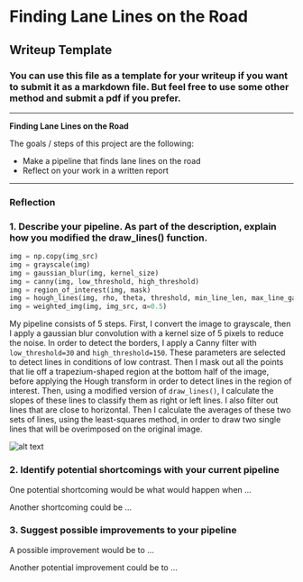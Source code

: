 # **Finding Lane Lines on the Road** 

## Writeup Template

### You can use this file as a template for your writeup if you want to submit it as a markdown file. But feel free to use some other method and submit a pdf if you prefer.

---

**Finding Lane Lines on the Road**

The goals / steps of this project are the following:
* Make a pipeline that finds lane lines on the road
* Reflect on your work in a written report


[//]: # (Image References)

[image1]: ./examples/grayscale.jpg "Grayscale"

---

### Reflection

### 1. Describe your pipeline. As part of the description, explain how you modified the draw_lines() function.

```python
img = np.copy(img_src)
img = grayscale(img)
img = gaussian_blur(img, kernel_size)
img = canny(img, low_threshold, high_threshold)
img = region_of_interest(img, mask)
img = hough_lines(img, rho, theta, threshold, min_line_len, max_line_gap)
img = weighted_img(img, img_src, α=0.5)
```

My pipeline consists of 5 steps. First, I convert the image to grayscale, then I apply a gaussian blur convolution with a kernel size of 5 pixels to reduce the noise. In order to detect the borders, I apply a Canny filter with `low_threshold=30` and `high_threshold=150`. These parameters are selected to detect lines in conditions of low contrast. Then I mask out all the points that lie off a trapezium-shaped region at the bottom half of the image, before applying the Hough transform in order to detect lines in the region of interest. Then, using a modified version of `draw_lines()`, I calculate the slopes of these lines to classify them as right or left lines. I also filter out lines that are close to horizontal. Then I calculate the averages of these two sets of lines, using the least-squares method, in order to draw two single lines that will be overimposed on the original image.

![alt text][image1]


### 2. Identify potential shortcomings with your current pipeline


One potential shortcoming would be what would happen when ... 

Another shortcoming could be ...


### 3. Suggest possible improvements to your pipeline

A possible improvement would be to ...

Another potential improvement could be to ...
